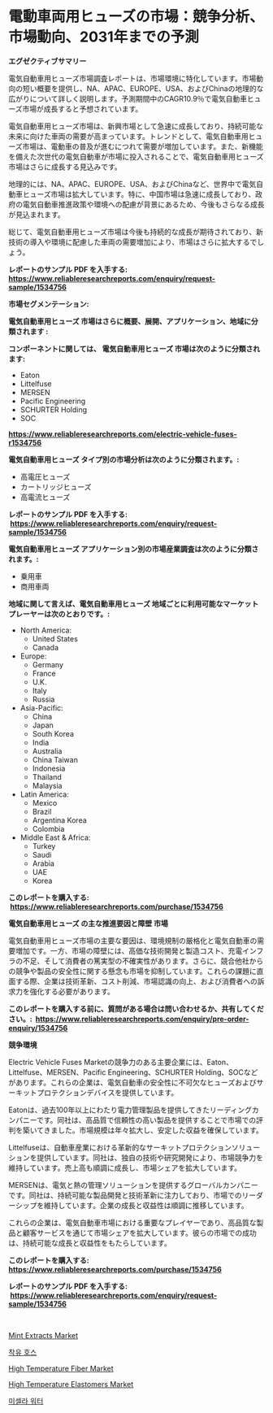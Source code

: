 <p><h1>電動車両用ヒューズの市場：競争分析、市場動向、2031年までの予測</h1></p><p><strong>エグゼクティブサマリー</strong></p>
<p><p>電気自動車用ヒューズ市場調査レポートは、市場環境に特化しています。市場動向の短い概要を提供し、NA、APAC、EUROPE、USA、およびChinaの地理的な広がりについて詳しく説明します。予測期間中のCAGR10.9％で電気自動車ヒューズ市場が成長すると予想されています。</p><p>電気自動車用ヒューズ市場は、新興市場として急速に成長しており、持続可能な未来に向けた車両の需要が高まっています。トレンドとして、電気自動車用ヒューズ市場は、電動車の普及が進むにつれて需要が増加しています。また、新機能を備えた次世代の電気自動車が市場に投入されることで、電気自動車用ヒューズ市場はさらに成長する見込みです。</p><p>地理的には、NA、APAC、EUROPE、USA、およびChinaなど、世界中で電気自動車ヒューズ市場は拡大しています。特に、中国市場は急速に成長しており、政府の電気自動車推進政策や環境への配慮が背景にあるため、今後もさらなる成長が見込まれます。</p><p>総じて、電気自動車用ヒューズ市場は今後も持続的な成長が期待されており、新技術の導入や環境に配慮した車両の需要増加により、市場はさらに拡大するでしょう。</p></p>
<p><strong>レポートのサンプル PDF を入手する: <a href="https://www.reliableresearchreports.com/enquiry/request-sample/1534756">https://www.reliableresearchreports.com/enquiry/request-sample/1534756</a></strong></p>
<p><strong>市場セグメンテーション:</strong></p>
<p><strong> 電気自動車用ヒューズ 市場はさらに概要、展開、アプリケーション、地域に分類されます :</strong></p>
<p><strong>コンポーネントに関しては、 電気自動車用ヒューズ 市場は次のように分類されます: &nbsp;</strong></p>
<p><ul><li>Eaton</li><li>Littelfuse</li><li>MERSEN</li><li>Pacific Engineering</li><li>SCHURTER Holding</li><li>SOC</li></ul></p>
<p><strong><a href="https://www.reliableresearchreports.com/electric-vehicle-fuses-r1534756">https://www.reliableresearchreports.com/electric-vehicle-fuses-r1534756</a></strong></p>
<p><strong> 電気自動車用ヒューズ タイプ別の市場分析は次のように分類されます。:</strong></p>
<p><ul><li>高電圧ヒューズ</li><li>カートリッジヒューズ</li><li>高電流ヒューズ</li></ul></p>
<p><strong>レポートのサンプル PDF を入手する: &nbsp;<a href="https://www.reliableresearchreports.com/enquiry/request-sample/1534756">https://www.reliableresearchreports.com/enquiry/request-sample/1534756</a></strong></p>
<p><strong> 電気自動車用ヒューズ アプリケーション別の市場産業調査は次のように分類されます。:</strong></p>
<p><ul><li>乗用車</li><li>商用車両</li></ul></p>
<p><strong>地域に関して言えば、電気自動車用ヒューズ 地域ごとに利用可能なマーケットプレーヤーは次のとおりです。:</strong></p>
<p><ul>
    <li>
        North America:
        <ul>
            <li>United States</li>
            <li>Canada</li>
        </ul>
    </li>
    <li>
        Europe:
        <ul>
            <li>Germany</li>
            <li>France</li>
            <li>U.K.</li>
            <li>Italy</li>
            <li>Russia</li>
        </ul>
    </li>
    <li>
        Asia-Pacific:
        <ul>
            <li>China</li>
            <li>Japan</li>
            <li>South Korea</li>
            <li>India</li>
            <li>Australia</li>
            <li>China Taiwan</li>
            <li>Indonesia</li>
            <li>Thailand</li>
            <li>Malaysia</li>
        </ul>
    </li>
    <li>
        Latin America:
        <ul>
            <li>Mexico</li>
            <li>Brazil</li>
            <li>Argentina Korea</li>
            <li>Colombia</li>
        </ul>
    </li>
    <li>
        Middle East & Africa:
        <ul>
            <li>Turkey</li>
            <li>Saudi</li>
            <li>Arabia</li>
            <li>UAE</li>
            <li>Korea</li>
        </ul>
    </li>
    </ul></p>
<p><strong>このレポートを購入する: &nbsp;<a href="https://www.reliableresearchreports.com/purchase/1534756">https://www.reliableresearchreports.com/purchase/1534756</a></strong></p>
<p><strong>電気自動車用ヒューズ の主な推進要因と障壁 市場</strong></p>
<p><p>電気自動車用ヒューズ市場の主要な要因は、環境規制の厳格化と電気自動車の需要増加です。一方、市場の障壁には、高価な技術開発と製造コスト、充電インフラの不足、そして消費者の篤実型の不確実性があります。さらに、競合他社からの競争や製品の安全性に関する懸念も市場を抑制しています。これらの課題に直面する際、企業は技術革新、コスト削減、市場認識の向上、および消費者への訴求力を強化する必要があります。</p></p>
<p><strong>このレポートを購入する前に、質問がある場合は問い合わせるか、共有してください。:&nbsp; <a href="https://www.reliableresearchreports.com/enquiry/pre-order-enquiry/1534756">https://www.reliableresearchreports.com/enquiry/pre-order-enquiry/1534756</a></strong></p>
<p><strong>競争環境</strong></p>
<p><p>Electric Vehicle Fuses Marketの競争力のある主要企業には、Eaton、Littelfuse、MERSEN、Pacific Engineering、SCHURTER Holding、SOCなどがあります。これらの企業は、電気自動車の安全性に不可欠なヒューズおよびサーキットプロテクションデバイスを提供しています。</p><p>Eatonは、過去100年以上にわたり電力管理製品を提供してきたリーディングカンパニーです。同社は、高品質で信頼性の高い製品を提供することで市場での評判を築いてきました。市場規模は年々拡大し、安定した収益を確保しています。</p><p>Littelfuseは、自動車産業における革新的なサーキットプロテクションソリューションを提供しています。同社は、独自の技術や研究開発により、市場競争力を維持しています。売上高も順調に成長し、市場シェアを拡大しています。</p><p>MERSENは、電気と熱の管理ソリューションを提供するグローバルカンパニーです。同社は、持続可能な製品開発と技術革新に注力しており、市場でのリーダーシップを維持しています。企業の成長と収益性は順調に推移しています。</p><p>これらの企業は、電気自動車市場における重要なプレイヤーであり、高品質な製品と顧客サービスを通じて市場シェアを拡大しています。彼らの市場での成功は、持続可能な成長と収益性をもたらしています。</p></p>
<p><strong>このレポートを購入する: &nbsp; <a href="https://www.reliableresearchreports.com/purchase/1534756">https://www.reliableresearchreports.com/purchase/1534756</a></strong></p>
<p><strong>レポートのサンプル PDF を入手する: &nbsp;<a href="https://www.reliableresearchreports.com/enquiry/request-sample/1534756">https://www.reliableresearchreports.com/enquiry/request-sample/1534756</a></strong><strong></strong></p>
<p>&nbsp;</p>
<p><p><a href="https://github.com/RichRobinson5/Market-Research-Report-List-4/blob/main/mint-extracts-market.md">Mint Extracts Market</a></p><p><a href="https://github.com/Tristiarton768456/Market-Research-Report-List-1/blob/main/497855916625.md">착유 호스</a></p><p><a href="https://issuu.com/reportprime-2/docs/high-temperature-fiber-market-size-2030.pptx">High Temperature Fiber Market</a></p><p><a href="https://issuu.com/reportprime-2/docs/high-temperature-elastomers-market-size-2030.pptx">High Temperature Elastomers Market</a></p><p><a href="https://github.com/vsoq0zknh59/Market-Research-Report-List-1/blob/main/901093216624.md">미셀라 워터</a></p></p>